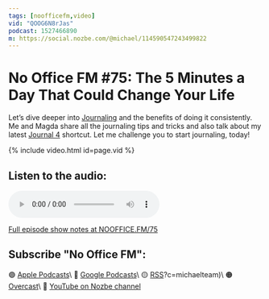 ```yaml
---
tags: [noofficefm,video]
vid: "QOOG6N8rJas"
podcast: 1527466890
m: https://social.nozbe.com/@michael/114590547243499822
---
```


# No Office FM #75: The 5 Minutes a Day That Could Change Your Life

Let’s dive deeper into [Journaling](/journal) and the benefits of doing it consistently. Me and Magda share all the journaling tips and tricks and also talk about my latest [Journal 4](/journal4) shortcut. Let me challenge you to start journaling, today!

{% include video.html id=page.vid %}

<!--More-->

## Listen to the audio:

<audio controls>
<source src="https://media.transistor.fm/f0e4e416/9f165145.mp3" type="audio/mpeg">
</audio>



[Full episode show notes at NOOFFICE.FM/75](https://nooffice.fm/75)

## Subscribe "No Office FM":

🟣 [Apple Podcasts](https://podcasts.apple.com/podcast/no-office/id1527466890)\\
🔵 [Google Podcasts](https://podcasts.google.com/feed/aHR0cHM6Ly9mZWVkcy50cmFuc2lzdG9yLmZtL25vb2ZmaWNl)\\
🟡 [RSS](https://nozbe.com/nooffice.rss)?c=michaelteam)\\
🟠 [Overcast](https://overcast.fm/itunes1527466890/no-office)\\
🔴 [YouTube on Nozbe channel](https://youtube.com/NozbeCom)

<!--podcast: 1527466890-->

[n]: https://michael.gratis/nozbe
[np]: https://michael.gratis/nozbepersonal